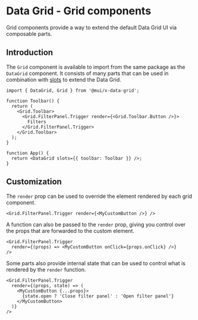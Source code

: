 # Data Grid - Grid components

<p class="description">Grid components provide a way to extend the default Data Grid UI via composable parts.</p>

## Introduction

The `Grid` component is available to import from the same package as the `DataGrid` component. It consists of many parts that can be used in combination with [slots](/x/react-data-grid/components/) to extend the Data Grid.

```tsx
import { DataGrid, Grid } from '@mui/x-data-grid';

function Toolbar() {
  return (
    <Grid.Toolbar>
      <Grid.FilterPanel.Trigger render={<Grid.Toolbar.Button />}>
        Filters
      </Grid.FilterPanel.Trigger>
    </Grid.Toolbar>
  );
}

function App() {
  return <DataGrid slots={{ toolbar: Toolbar }} />;
}
```

## Customization

The `render` prop can be used to override the element rendered by each grid component.

```tsx
<Grid.FilterPanel.Trigger render={<MyCustomButton />} />
```

A function can also be passed to the `render` prop, giving you control over the props that are forwarded to the custom element.

```tsx
<Grid.FilterPanel.Trigger
  render={(props) => <MyCustomButton onClick={props.onClick} />}
/>
```

Some parts also provide internal state that can be used to control what is rendered by the `render` function.

```tsx
<Grid.FilterPanel.Trigger
  render={(props, state) => (
    <MyCustomButton {...props}>
      {state.open ? 'Close filter panel' : 'Open filter panel'}
    </MyCustomButton>
  )}
/>
```
